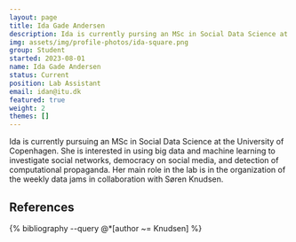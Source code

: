 ```yaml
---
layout: page
title: Ida Gade Andersen
description: Ida is currently pursing an MSc in Social Data Science at the University of Copenhagen after having completed her BSc in Digital Design and Interactive Technologies at ITU. Her main role in the lab is in the organization of the weekly data jams in collaboration with Søren Knudsen.
img: assets/img/profile-photos/ida-square.png
group: Student
started: 2023-08-01
name: Ida Gade Andersen
status: Current
position: Lab Assistant
email: idan@itu.dk
featured: true
weight: 2
themes: []
---
```


Ida is currently pursuing an MSc in Social Data Science at the University of Copenhagen. She is interested in using big data and machine learning to investigate social networks, democracy on social media, and detection of computational propaganda. Her main role in the lab is in the organization of the weekly data jams in collaboration with Søren Knudsen.

References
----------
<div class="publications">
  {% bibliography --query @*[author ~= Knudsen] %}
</div>
